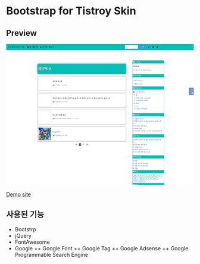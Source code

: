 # Bootstrap for Tistroy Skin #

## Preview ##

![](https://github.com/DevelopmentAnything/Tistory_Skin_Bootstrap/blob/main/preview560.jpg)

[Demo site](https://devtt.tistory.com/)

## 사용된 기능 ##

+ Bootstrp
+ jQuery
+ FontAwesome
+ Google
++ Google Font
++ Google Tag
++ Google Adsense
++ Google Programmable Search Engine
